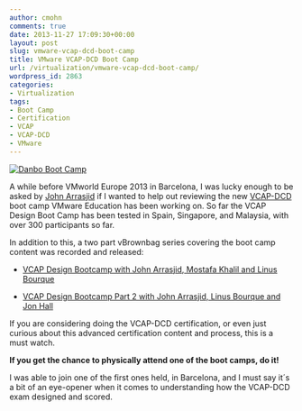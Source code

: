 ```yaml
---
author: cmohn
comments: true
date: 2013-11-27 17:09:30+00:00
layout: post
slug: vmware-vcap-dcd-boot-camp
title: VMware VCAP-DCD Boot Camp
url: /virtualization/vmware-vcap-dcd-boot-camp/
wordpress_id: 2863
categories:
- Virtualization
tags:
- Boot Camp
- Certification
- VCAP
- VCAP-DCD
- VMware
---
```


[![Danbo Boot Camp](http://farm8.staticflickr.com/7212/7333971644_031f9dfbe3_m.jpg#center)](http://www.flickr.com/photos/dlee13/7333971644/)

A while before VMworld Europe 2013 in Barcelona, I was lucky enough to be asked by [John Arrasjid](https://twitter.com/vcdx001/) if I wanted to help out reviewing the new [VCAP-DCD](http://mylearn.vmware.com/mgrReg/plan.cfm?plan=30484&ui=www_cert&rct=j&q=&esrc=s&source=web&cd=1&ved=0CCoQFjAA&url=http://www.vmware.com/go/vcapdcd&ei=LyaWUsC9CqT3yAPxqYB4&usg=AFQjCNGoY_moU7jFbZNBcKR1eUiAs8BgHg&bvm=bv.57155469,d.bGQ) boot camp VMware Education has been working on. So far the VCAP Design Boot Camp has been tested in Spain, Singapore, and Malaysia, with over 300 participants so far.

In addition to this, a two part vBrownbag series covering the boot camp content was recorded and released:

<!--more-->



  * [VCAP Design Bootcamp with John Arrasjid, Mostafa Khalil and Linus Bourque](http://professionalvmware.com/2013/11/vbrownbag-follow-up-vcap-design-bootcamp-with-john-arrasjid-mostafa-khalil-and-linus-bourque/)


  * [VCAP Design Bootcamp Part 2 with John Arrasjid, Linus Bourque and Jon Hall](http://professionalvmware.com/2013/11/vbrownbag-follow-up-vcap-design-bootcamp-part-2-with-john-arrasjid-linus-bourque-and-jon-hall/)


If you are considering doing the VCAP-DCD certification, or even just curious about this advanced certification content and process, this is a must watch.

**If you get the chance to physically attend one of the boot camps, do it!**

I was able to join one of the first ones held, in Barcelona, and I must say it´s a bit of an eye-opener when it comes to understanding how the VCAP-DCD exam designed and scored.
